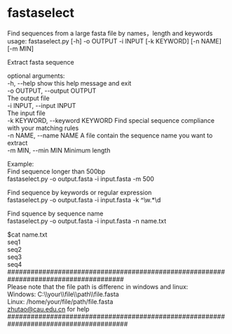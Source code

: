 # fastaselect
Find sequences from a large fasta file by names，length and keywords  
usage: fastaselect.py [-h] -o OUTPUT -i INPUT [-k KEYWORD] [-n NAME] [-m MIN]  

Extract fasta sequence  

optional arguments:  
  -h, --help            show this help message and exit  
  -o OUTPUT, --output OUTPUT  
                        The output file  
  -i INPUT, --input INPUT  
                        The input file  
  -k KEYWORD, --keyword KEYWORD   Find special sequence compliance with your matching rules  
  -n NAME, --name NAME  A file contain the sequence name you want to extract  
  -m MIN, --min MIN     Minimum length  
  
Example:  
Find sequence longer than 500bp  
fastaselect.py -o output.fasta -i input.fasta -m 500  
  
Find sequence by keywords or regular expression  
fastaselect.py -o output.fasta -i input.fasta -k ^\w.*\d  

Find squence by sequence name  
fastaselect.py -o output.fasta -i input.fasta -n name.txt  
  
$cat name.txt  
seq1  
seq2  
seq3  
seq4  
######################################################################################  
Please note that the file path is differenc in windows and linux:  
Windows: C:\\\\your\\\\file\\\\path\\\\file.fasta  
Linux: /home/your/file/path/file.fasta  
zhutao@cau.edu.cn for help  
#######################################################################################

